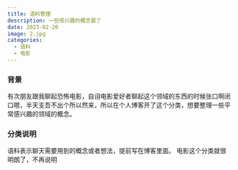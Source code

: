 ```yaml
---
title: 语料整理
description: 一些感兴趣的概念罢了
date: 2023-02-20
image: 2.jpg
categories:
  - 语料
  - 电影
---
```


### 背景

有次朋友跟我聊起恐怖电影，自诩电影爱好者聊起这个领域的东西的时候张口啊闭口嗯，半天支吾不出个所以然来，所以在个人博客开了这个分类，想要整理一些平常感兴趣的领域的概念。

### 分类说明

语料表示聊天需要用到的概念或者想法，提前写在博客里面。
电影这个分类就很明朗了，不再说明

